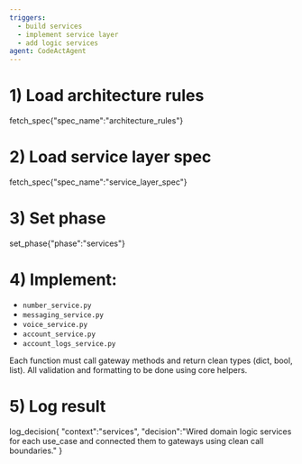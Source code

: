 ```yaml
---
triggers:
  - build services
  - implement service layer
  - add logic services
agent: CodeActAgent
---
```


# 1) Load architecture rules
fetch_spec{"spec_name":"architecture_rules"}

# 2) Load service layer spec
fetch_spec{"spec_name":"service_layer_spec"}

# 3) Set phase
set_phase{"phase":"services"}

# 4) Implement:
- `number_service.py`
- `messaging_service.py`
- `voice_service.py`
- `account_service.py`
- `account_logs_service.py`

Each function must call gateway methods and return clean types (dict, bool, list). All validation and formatting to be done using core helpers.

# 5) Log result
log_decision{
  "context":"services",
  "decision":"Wired domain logic services for each use_case and connected them to gateways using clean call boundaries."
}
